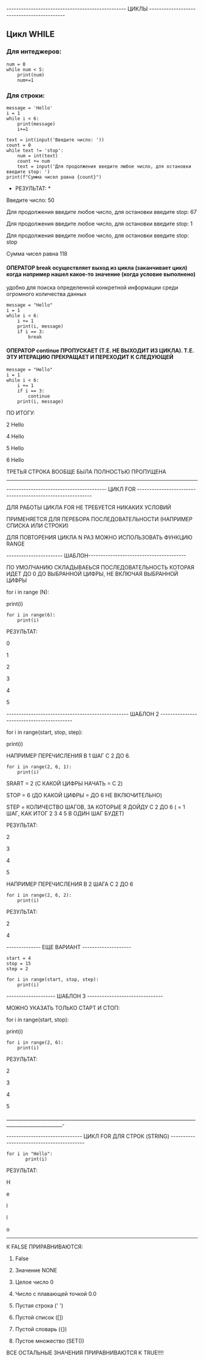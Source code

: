 ------------------------------------------------- ЦИКЛЫ -------------------------------------------

## Цикл WHILE
### Для интеджеров:

```
num = 0
while num < 5:
    print(num)
    num+=1
```

### Для строки:

```
message = 'Hello'
i = 1
while i < 6:
    print(message)
    i+=1
```
```
text = int(input('Введите число: '))
count = 0
while text != 'stop':
    num = int(text)
    count += num
    text = input('Для продолжения введите любое число, для остановки введите stop: ')
print(f"Сумма чисел равна {count}")
```

* РЕЗУЛЬТАТ: *

Введите число: 50

Для продолжения введите любое число, для остановки введите stop: 67

Для продолжения введите любое число, для остановки введите stop: 1

Для продолжения введите любое число, для остановки введите stop: stop

Сумма чисел равна 118

#### ОПЕРАТОР break осуществляет выход из цикла (заканчивает цикл) когда например нашел какое-то значение (когда условие выполнено)
удобно для поиска определенной конкретной информации среди огромного количества данных 

```
message = "Hello"
i = 1
while i < 6:
    i += 1
    print(i, message)
    if i == 3:
        break
```

#### ОПЕРАТОР continue ПРОПУСКАЕТ (Т.Е. НЕ ВЫХОДИТ ИЗ ЦИКЛА). Т.Е. ЭТУ ИТЕРАЦИЮ ПРЕКРАЩАЕТ И ПЕРЕХОДИТ К СЛЕДУЮЩЕЙ 

```
message = "Hello"
i = 1
while i < 6:
    i += 1
    if i == 3:
        continue
    print(i, message)
``` 

ПО ИТОГУ:

2 Hello

4 Hello

5 Hello

6 Hello

ТРЕТЬЯ СТРОКА ВООБЩЕ БЫЛА ПОЛНОСТЬЮ ПРОПУЩЕНА

__________________________

----------------------------------------- ЦИКЛ FOR -----------------------------------------------------------

ДЛЯ РАБОТЫ ЦИКЛА FOR НЕ ТРЕБУЕТСЯ НИКАКИХ УСЛОВИЙ 

ПРИМЕНЯЕТСЯ ДЛЯ ПЕРЕБОРА ПОСЛЕДОВАТЕЛЬНОСТИ (НАПРИМЕР СПИСКА ИЛИ СТРОКИ)

ДЛЯ ПОВТОРЕНИЯ ЦИКЛА N РАЗ МОЖНО ИСПОЛЬЗОВАТЬ ФУНКЦИЮ RANGE 

----------------------- ШАБЛОН----------------------------------------

ПО УМОЛЧАНИЮ СКЛАДЫВАЕЬСЯ ПОСЛЕДОВАТЕЛЬНОСТЬ КОТОРАЯ ИДЕТ ДО 0 ДО ВЫБРАННОЙ ЦИФРЫ, НЕ ВКЛЮЧАЯ ВЫБРАННОЙ ЦИФРЫ

for i in range (N):

print(i)

``` 
for i in range(6):
    print(i)
``` 

РЕЗУЛЬТАТ:

0

1

2

3

4

5

-------------------------------------------------- ШАБЛОН 2 ------------------------------------------

for i in range(start, stop, step):

print(i)

НАПРИМЕР ПЕРЕЧИСЛЕНИЯ В 1 ШАГ С 2 ДО 6. 

``` 
for i in range(2, 6, 1):
    print(i)
``` 

SRART = 2 (С КАКОЙ ЦИФРЫ НАЧАТЬ =  С 2)

STOP = 6 (ДО КАКОЙ ЦИФРЫ = ДО 6 НЕ ВКЛЮЧИТЕЛЬНО) 

STEP = КОЛИЧЕСТВО ШАГОВ, ЗА КОТОРЫЕ Я ДОЙДУ С 2 ДО 6 ( = 1 ШАГ, КАК ИТОГ 2 3 4 5 В ОДИН ШАГ БУДЕТ)

РЕЗУЛЬТАТ: 

2

3

4

5

НАПРИМЕР ПЕРЕЧИСЛЕНИЯ В 2 ШАГА С 2 ДО 6

``` 
for i in range(2, 6, 2):
    print(i)
``` 

РЕЗУЛЬТАТ:

2

4

-------------- ЕЩЕ ВАРИАНТ  --------------------

``` 
start = 4
stop = 15
step = 2

for i in range(start, stop, step):
    print(i)
``` 

-------------------- ШАБЛОН 3 -------------------------------

МОЖНО УКАЗАТЬ ТОЛЬКО СТАРТ И СТОП:


for i in range(start, stop):

print(i)

``` 
for i in range(2, 6):
    print(i)
``` 

РЕЗУЛЬТАТ:

2

3

4

5

_____________________________________________________________________________________________________-

------------------------------- ЦИКЛ FOR ДЛЯ СТРОК (STRING) ------------------------------------------

``` 
for i in "Hello":
       print(i)
``` 

РЕЗУЛЬТАТ:

H

e

l

l

o


______________________________________________________________________________________

К FALSE ПРИРАВНИВАЮТСЯ:

1) False

2) Значение NONE

3) Целое число 0 

4) Число с плавающей точкой 0.0

5) Пустая строка (' ')

6) Пустой список ([])

7) Пустой словарь ({})

8) Пустое множество (SET())

ВСЕ ОСТАЛЬНЫЕ ЗНАЧЕНИЯ ПРИРАВНИВАЮТСЯ К TRUE!!!!

